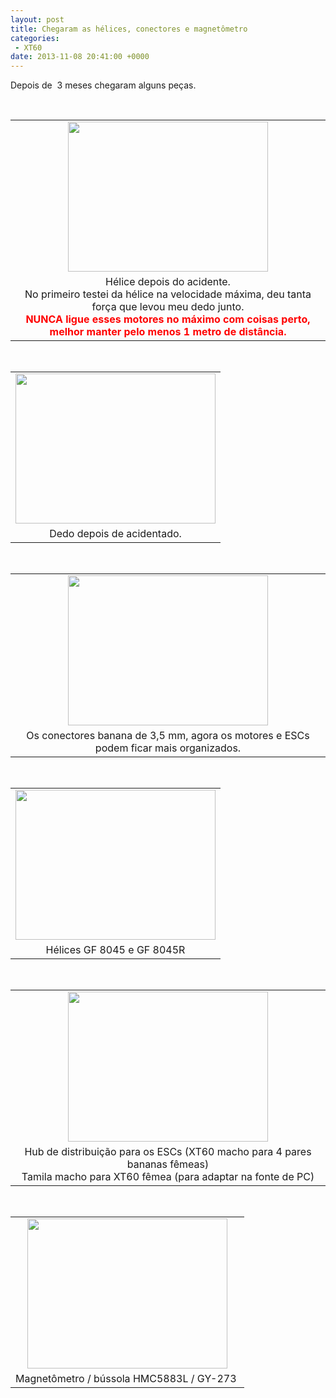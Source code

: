 ```yaml
---
layout: post
title: Chegaram as hélices, conectores e magnetômetro 
categories:
 - XT60
date: 2013-11-08 20:41:00 +0000
---
```


Depois de &nbsp;3 meses chegaram alguns peças.<a name="more"></a>

<div>
<br/><table align="center" cellpadding="0" cellspacing="0" class="tr-caption-container" style="margin-left: auto; margin-right: auto; text-align: center;"><tbody>
<tr><td style="text-align: center;"><a href="http://4.bp.blogspot.com/-boHsCLp9HfA/Un1Jx3VjjOI/AAAAAAAAnB0/memxVCwYe5E/s1600/IMG_20131108_172031.jpg" imageanchor="1" style="margin-left: auto; margin-right: auto;"><img border="0" height="240" src="http://4.bp.blogspot.com/-boHsCLp9HfA/Un1Jx3VjjOI/AAAAAAAAnB0/memxVCwYe5E/s320/IMG_20131108_172031.jpg" width="320"/></a></td></tr>
<tr><td class="tr-caption" style="text-align: center;">Hélice depois do acidente.<br/>
No primeiro testei da hélice na velocidade máxima, deu tanta força que levou meu dedo junto.<br/>
<b><span style="color: red;">NUNCA ligue esses motores no máximo com coisas perto, melhor manter pelo menos 1 metro de distância.</span></b></td></tr>
</tbody></table>
<br/>
<table align="center" cellpadding="0" cellspacing="0" class="tr-caption-container" style="margin-left: auto; margin-right: auto; text-align: center;"><tbody>
<tr><td style="text-align: center;"><a href="http://3.bp.blogspot.com/-MRJUDvqDUQQ/Un1Jx8oslUI/AAAAAAAAnB0/IXdkv65F0kI/s1600/IMG_20131108_171939.jpg" imageanchor="1" style="margin-left: auto; margin-right: auto;"><img border="0" height="240" src="http://3.bp.blogspot.com/-MRJUDvqDUQQ/Un1Jx8oslUI/AAAAAAAAnB0/IXdkv65F0kI/s320/IMG_20131108_171939.jpg" width="320"/></a></td></tr>
<tr><td class="tr-caption" style="text-align: center;">Dedo depois de acidentado.</td></tr>
</tbody></table>
<br/>
<table align="center" cellpadding="0" cellspacing="0" class="tr-caption-container" style="margin-left: auto; margin-right: auto; text-align: center;"><tbody>
<tr><td style="text-align: center;"><a href="http://4.bp.blogspot.com/-700krhaZfRk/Un1Jx-_cu4I/AAAAAAAAnB0/bJov0gR2Bbo/s1600/IMG_20131108_164625.jpg" imageanchor="1" style="margin-left: auto; margin-right: auto;"><img border="0" height="240" src="http://4.bp.blogspot.com/-700krhaZfRk/Un1Jx-_cu4I/AAAAAAAAnB0/bJov0gR2Bbo/s320/IMG_20131108_164625.jpg" width="320"/></a></td></tr>
<tr><td class="tr-caption" style="text-align: center;">Os conectores banana de 3,5 mm, agora os motores e ESCs podem ficar mais organizados.</td></tr>
</tbody></table>
<br/>
<table align="center" cellpadding="0" cellspacing="0" class="tr-caption-container" style="margin-left: auto; margin-right: auto; text-align: center;"><tbody>
<tr><td style="text-align: center;"><a href="http://2.bp.blogspot.com/-wV7g3ms6iOM/Un1Jxy3sKPI/AAAAAAAAnB0/ZsyTlNOzb9I/s1600/IMG_20131108_163937.jpg" imageanchor="1" style="margin-left: auto; margin-right: auto;"><img border="0" height="240" src="http://2.bp.blogspot.com/-wV7g3ms6iOM/Un1Jxy3sKPI/AAAAAAAAnB0/ZsyTlNOzb9I/s320/IMG_20131108_163937.jpg" width="320"/></a></td></tr>
<tr><td class="tr-caption" style="text-align: center;">Hélices GF 8045 e GF 8045R</td></tr>
</tbody></table>
<br/>
<table align="center" cellpadding="0" cellspacing="0" class="tr-caption-container" style="margin-left: auto; margin-right: auto; text-align: center;"><tbody>
<tr><td style="text-align: center;"><a href="http://3.bp.blogspot.com/-rGuWHbLq48w/Un1Jxy9AiOI/AAAAAAAAnB0/yt5fHi3iwQ4/s1600/IMG_20131108_163858.jpg" imageanchor="1" style="margin-left: auto; margin-right: auto;"><img border="0" height="240" src="http://3.bp.blogspot.com/-rGuWHbLq48w/Un1Jxy9AiOI/AAAAAAAAnB0/yt5fHi3iwQ4/s320/IMG_20131108_163858.jpg" width="320"/></a></td></tr>
<tr><td class="tr-caption" style="text-align: center;">Hub de distribuição para os ESCs (XT60 macho para 4 pares bananas fêmeas)<br/>
Tamila macho para XT60 fêmea (para adaptar na fonte de PC)</td></tr>
</tbody></table>
<br/>
<table align="center" cellpadding="0" cellspacing="0" class="tr-caption-container" style="margin-left: auto; margin-right: auto; text-align: center;"><tbody>
<tr><td style="text-align: center;"><a href="http://3.bp.blogspot.com/-lmd_3GxQFrQ/Un1Jx8Kt2zI/AAAAAAAAnB0/HbUfXBC4KpQ/s1600/IMG_20131108_162458.jpg" imageanchor="1" style="margin-left: auto; margin-right: auto;"><img border="0" height="240" src="http://3.bp.blogspot.com/-lmd_3GxQFrQ/Un1Jx8Kt2zI/AAAAAAAAnB0/HbUfXBC4KpQ/s320/IMG_20131108_162458.jpg" width="320"/></a></td></tr>
<tr><td class="tr-caption" style="text-align: center;">Magnetômetro / bússola HMC5883L / GY-273&nbsp;</td></tr>
</tbody></table>
<br/></div>